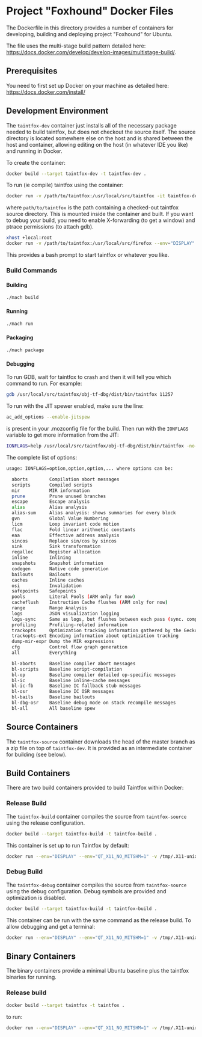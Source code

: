 # Project "Foxhound" Docker Files

The Dockerfile in this directory provides a number of containers for developing, building and
deploying project "Foxhound" for Ubuntu.

The file uses the multi-stage build pattern detailed here: https://docs.docker.com/develop/develop-images/multistage-build/.

## Prerequisites

You need to first set up Docker on your machine as detailed here: https://docs.docker.com/install/

## Development Environment

The `taintfox-dev` container just installs all of the necessary package needed to build taintfox, but does not checkout
the source itself. The source directory is located somewhere else on the host and is shared between the host and
container, allowing editing on the host (in whatever IDE you like) and running in Docker.

To create the container:

```bash
docker build --target taintfox-dev -t taintfox-dev .
```

To run (ie compile) taintfox using the container:

```bash
docker run -v /path/to/taintfox:/usr/local/src/taintfox -it taintfox-dev
```

where `path/to/taintfox` is the path containing a checked-out taintfox source directory. This is mounted inside the container
and built. If you want to debug your build, you need to enable X-forwarding (to get a window) and ptrace permissions (to attach gdb).

```bash
xhost +local:root
docker run -v /path/to/taintfox:/usr/local/src/firefox --env="DISPLAY" --env="QT_X11_NO_MITSHM=1" -v /tmp/.X11-unix:/tmp/.X11-unix:rw --cap-add=SYS_PTRACE --security-opt seccomp=unconfined -it --rm --entrypoint=/bin/bash taintfox
```

This provides a bash prompt to start taintfox or whatever you like.

### Build Commands

#### Building

```bash
./mach build
```

#### Running

```bash
./mach run
```

#### Packaging

```bash
./mach package
```

#### Debugging

To run GDB, wait for taintfox to crash and then it will tell you which command to run. For example:

```bash
gdb /usr/local/src/taintfox/obj-tf-dbg/dist/bin/taintfox 11257
```

To run with the JIT spewer enabled, make sure the line:

```bash
ac_add_options --enable-jitspew
```

is present in your .mozconfig file for the build. Then run with the ```IONFLAGS``` variable to get more information from the JIT:

```bash
IONFLAGS=help /usr/local/src/taintfox/obj-tf-dbg/dist/bin/taintfox -no-remote -profile /usr/local/src/taintfox/obj-tf-dbg/tmp/profile-default
```

The complete list of options:

```bash
usage: IONFLAGS=option,option,option,... where options can be:

  aborts        Compilation abort messages
  scripts       Compiled scripts
  mir           MIR information
  prune         Prune unused branches
  escape        Escape analysis
  alias         Alias analysis
  alias-sum     Alias analysis: shows summaries for every block
  gvn           Global Value Numbering
  licm          Loop invariant code motion
  flac          Fold linear arithmetic constants
  eaa           Effective address analysis
  sincos        Replace sin/cos by sincos
  sink          Sink transformation
  regalloc      Register allocation
  inline        Inlining
  snapshots     Snapshot information
  codegen       Native code generation
  bailouts      Bailouts
  caches        Inline caches
  osi           Invalidation
  safepoints    Safepoints
  pools         Literal Pools (ARM only for now)
  cacheflush    Instruction Cache flushes (ARM only for now)
  range         Range Analysis
  logs          JSON visualization logging
  logs-sync     Same as logs, but flushes between each pass (sync. compiled functions only).
  profiling     Profiling-related information
  trackopts     Optimization tracking information gathered by the Gecko profiler. (Note: call enableGeckoProfiling() in your script to enable it).
  trackopts-ext Encoding information about optimization tracking
  dump-mir-expr Dump the MIR expressions
  cfg           Control flow graph generation
  all           Everything

  bl-aborts     Baseline compiler abort messages
  bl-scripts    Baseline script-compilation
  bl-op         Baseline compiler detailed op-specific messages
  bl-ic         Baseline inline-cache messages
  bl-ic-fb      Baseline IC fallback stub messages
  bl-osr        Baseline IC OSR messages
  bl-bails      Baseline bailouts
  bl-dbg-osr    Baseline debug mode on stack recompile messages
  bl-all        All baseline spew
```




## Source Containers

The `taintfox-source` container downloads the head of the master branch as a zip file on top of `taintfox-dev`. It is
provided as an intermediate container for building (see below).

## Build Containers

There are two build containers provided to build Taintfox within Docker:

### Release Build

The `taintfox-build` container compiles the source from `taintfox-source` using the release configuration.

```bash
docker build --target taintfox-build -t taintfox-build .
```

This container is set up to run Taintfox by default:

```bash
docker run --env="DISPLAY" --env="QT_X11_NO_MITSHM=1" -v /tmp/.X11-unix:/tmp/.X11-unix:rw -it  taintfox-build
```

### Debug Build

The `taintfox-debug` container compiles the source from `taintfox-source` using the debug configuration.
Debug symbols are provided and optimization is disabled.

```bash
docker build --target taintfox-build -t taintfox-build .
```
This container can be run with the same command as the release build. To allow debugging and get a terminal:

```bash
docker run --env="DISPLAY" --env="QT_X11_NO_MITSHM=1" -v /tmp/.X11-unix:/tmp/.X11-unix:rw -it --entrypoint=/bin/bash --cap-add=SYS_PTRACE --security-opt seccomp=unconfined taintfox-build-debug
```

## Binary Containers

The binary containers provide a minimal Ubuntu baseline plus the taintfox binaries for running.

### Release build

```bash
docker build --target taintfox -t taintfox .
```
to run:

```bash
docker run --env="DISPLAY" --env="QT_X11_NO_MITSHM=1" -v /tmp/.X11-unix:/tmp/.X11-unix:rw -it  taintfox
```
